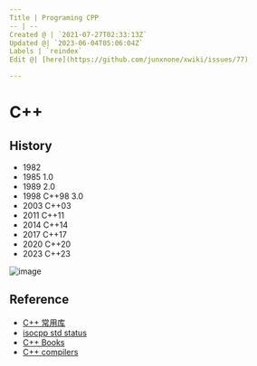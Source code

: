 ```yaml
---
Title | Programing CPP
-- | --
Created @ | `2021-07-27T02:33:13Z`
Updated @| `2023-06-04T05:06:04Z`
Labels | `reindex`
Edit @| [here](https://github.com/junxnone/xwiki/issues/77)

---
```

# C++



## History

- 1982
- 1985 1.0 
- 1989 2.0 
- 1998 C++98 3.0 
- 2003 C++03
- 2011 C++11 
- 2014 C++14 
- 2017 C++17
- 2020 C++20 
- 2023 C++23


![image](https://user-images.githubusercontent.com/2216970/139814836-3ef04a37-d213-4dae-a8f3-e21037700d48.png)


## Reference
- [C++ 常用库](https://segmentfault.com/a/1190000011483340)
- [isocpp std status](https://isocpp.org/std/status)
- [C++ Books](https://github.com/EbookFoundation/free-programming-books/blob/main/books/free-programming-books-zh.md#c-1)
- [C++ compilers](https://en.wikipedia.org/wiki/List_of_compilers#C++_compilers)
